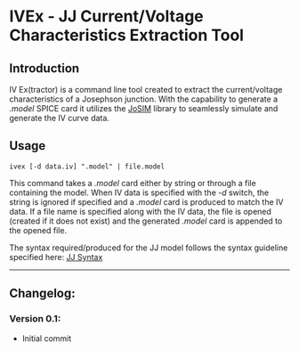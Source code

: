# IVEx - JJ Current/Voltage Characteristics Extraction Tool
## Introduction
IV Ex(tractor) is a command line tool created to extract the current/voltage characteristics of a Josephson junction. With the capability to generate a *.model* SPICE card it utilizes the [JoSIM](https://github.com/JoeyDelp/JoSIM.git) library to seamlessly simulate and generate the IV curve data.

## Usage
```
ivex [-d data.iv] ".model" | file.model
```
This command takes a *.model* card either by string or through a file containing the model. When IV data
is specified with the *-d* switch, the string is ignored if specified and a *.model* card is produced to match the IV data. If a file name is specified along with the IV data, the file is opened (created if it does not exist) and the generated *.model* card is appended to the opened file.

The syntax required/produced for the JJ model follows the syntax guideline specified here: [JJ Syntax](https://joeydelp.github.io/JoSIM/syntax/#josephson-junction-jj)

---

## Changelog:
### Version 0.1:
- Initial commit
